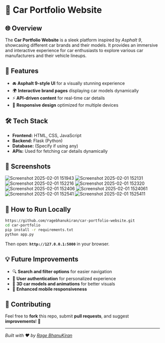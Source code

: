 # 🚗 Car Portfolio Website  

## 🌐 Overview  
The **Car Portfolio Website** is a sleek platform inspired by *Asphalt 9*, showcasing different car brands and their models. It provides an immersive and interactive experience for car enthusiasts to explore various car manufacturers and their vehicle lineups.  

## 🎯 Features  
- 🚘 **Asphalt 9-style UI** for a visually stunning experience  
- 🌍 **Interactive brand pages** displaying car models dynamically  
- ⚡ **API-driven content** for real-time car details  
- 📱 **Responsive design** optimized for multiple devices  

## 🛠️ Tech Stack  
- **Frontend:** HTML, CSS, JavaScript  
- **Backend:** Flask (Python)  
- **Database:** (Specify if using any)  
- **APIs:** Used for fetching car details dynamically  

## 📸 Screenshots  
![Screenshot 2025-02-01 151943](https://github.com/user-attachments/assets/ac95a0a2-3292-4984-9e4b-c0615af1368f)
![Screenshot 2025-02-01 152131](https://github.com/user-attachments/assets/fbd2716f-18cb-44f5-95ca-f907b29fe597)
![Screenshot 2025-02-01 152216](https://github.com/user-attachments/assets/d0667bce-c8ff-4661-9f56-1daa36e6cd70)
![Screenshot 2025-02-01 152320](https://github.com/user-attachments/assets/a5fc645b-4726-4c89-81a0-4f1d4fadd4cd)
![Screenshot 2025-02-01 152406](https://github.com/user-attachments/assets/132d9ffd-fbba-45fe-a9e3-7cec5ed00be1)
![Screenshot 2025-02-01 1524061](https://github.com/user-attachments/assets/35ea593e-5f00-430a-9818-0ad4471b0643)
![Screenshot 2025-02-01 152541](https://github.com/user-attachments/assets/15a15d2f-cc1b-4ce5-be11-82f786805286)
![Screenshot 2025-02-01 1525411](https://github.com/user-attachments/assets/b7003301-628e-4829-bbce-5bb308075988)

## 🚀 How to Run Locally  
```bash  
https://github.com/ragebhanukiran/car-portfolio-website.git 
cd car-portfolio  
pip install -r requirements.txt  
python app.py  
```  
Then open: **`http://127.0.0.1:5000`** in your browser.  

## 💡 Future Improvements  
- 🔍 **Search and filter options** for easier navigation  
- 🔑 **User authentication** for personalized experience  
- 🎨 **3D car models and animations** for better visuals  
- 📱 **Enhanced mobile responsiveness**  

## 🤝 Contributing  
Feel free to **fork** this repo, submit **pull requests**, and suggest **improvements**! 🚀  

---  
*Built with ❤️ by [Rage BhanuKiran](https://github.com/ragebhanukiran)*


